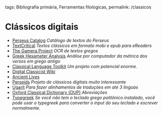 tags: Bibliografia primária, Ferramentas filológicas, 
permalink: /classicos

# Clássicos digitais  
  
* [Perseus Catalog](https://catalog.perseus.org/browse) *Catálogo de textos do Perseus*  
* [TextCritical](https://textcritical.net/) *Textos clássicos em formato mobi e epub para eReaders*  
* [The Gamera Project](https://gamera.informatik.hsnr.de/addons/greekocr4gamera/index.html) *OCR de textos gregos*  
* [Greek Hexameter Analysis](http://www.thesaurus.flf.vu.lt/eiledara/index.php) *Análise por computador da métrica dos versos em grego antigo*  
* [Classical Language Toolkit](http://docs.cltk.org/en/latest/index.html) *Um projeto com potencial enorme.*  
* [Digital Classicist Wiki](https://wiki.digitalclassicist.org/Category:Projects)  
* [Ancient Lives](https://www.ancientlives.org/#/)  
* [Perseids](https://www.perseids.org) *Projeto de clássicos digitais muito interessante*  
* [Ugarit](http://ugarit.ialigner.com) *Para fazer alinhamentos de traduções em até 3 línguas*  
* [Oxford Classical Dictionary (OUP)](https://oxfordre.com/classics/browse?t0=ORE_CLA:REFCLA018) *Abreviações*   
* [Typegreek](http://www.typegreek.com/) *Se você não tem o teclado grego politônico instalado, você pode usar o typegreek para converter o input do seu teclado e escrever normalmente.* <!--Indicação do George Matias.-->  

